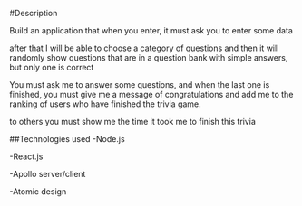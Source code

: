 #Description

Build an application that when you enter, it must ask you to enter some data

after that I will be able to choose a category of questions and then it will randomly show questions that are in a question bank with simple answers, but only one is correct

You must ask me to answer some questions, and when the last one is finished, you must give me a message of congratulations and add me to the ranking of users who have finished the trivia game.

to others you must show me the time it took me to finish this trivia

##Technologies used
-Node.js

-React.js

-Apollo server/client

-Atomic design
